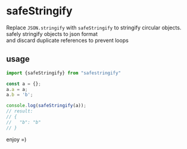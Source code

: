 # safeStringify

Replace ```JSON.stringify``` with ```safeStringify``` to stringify circular objects.  
safely stringify objects to json format  
and discard duplicate references to prevent loops  

## usage

```typescript
import {safeStringify} from "safestringify"

const a = {};
a.a = a;
a.b = 'b';

console.log(safeStringify(a));
// result:
// {
//   "b": "b"
// }

```

enjoy =)  

